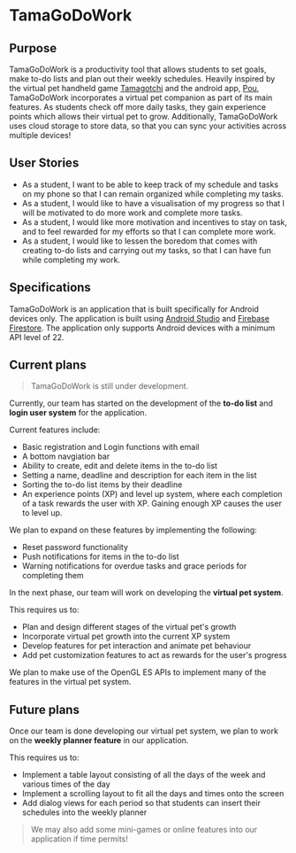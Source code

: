 # TamaGoDoWork

## Purpose 
TamaGoDoWork is a productivity tool that allows students to set goals, make to-do lists and plan out their weekly schedules. 
Heavily inspired by the virtual pet handheld game [Tamagotchi](https://tamagotchi.com/) and the android app, [Pou](http://www.pou.me/), TamaGoDoWork incorporates a virtual pet companion as part of its main features.
As students check off more daily tasks, they gain experience points which allows their virtual pet to grow.
Additionally, TamaGoDoWork uses cloud storage to store data, so that you can sync your activities across multiple devices!

## User Stories
- As a student, I want to be able to keep track of my schedule and tasks on my phone so that I can remain organized while completing my tasks.
- As a student, I would like to have a visualisation of my progress so that I will be motivated to do more work and complete more tasks.
- As a student, I would like more motivation and incentives to stay on task, and to feel rewarded for my efforts so that I can complete more work. 
- As a student, I would like to lessen the boredom that comes with creating to-do lists and carrying out my tasks, so that I can have fun while completing my work. 

## Specifications
TamaGoDoWork is an application that is built specifically for Android devices only. 
The application is built using [Android Studio](https://developer.android.com/studio) and [Firebase Firestore](https://firebase.google.com/docs/firestore).
The application only supports Android devices with a minimum API level of 22. 

## Current plans
> TamaGoDoWork is still under development. 

Currently, our team has started on the development of the **to-do list** and **login user system** for the application.

Current features include:
- Basic registration and Login functions with email
- A bottom navgiation bar
- Ability to create, edit and delete items in the to-do list
- Setting a name, deadline and description for each item in the list
- Sorting the to-do list items by their deadline
- An experience points (XP) and level up system, where each completion of a task rewards the user with XP.
  Gaining enough XP causes the user to level up.
  
We plan to expand on these features by implementing the following:
- Reset password functionality
- Push notifications for items in the to-do list
- Warning notifications for overdue tasks and grace periods for completing them

In the next phase, our team will work on developing the **virtual pet system**. 

This requires us to: 
- Plan and design different stages of the virtual pet's growth
- Incorporate virtual pet growth into the current XP system
- Develop features for pet interaction and animate pet behaviour
- Add pet customization features to act as rewards for the user's progress

We plan to make use of the OpenGL ES APIs to implement many of the features in the virtual pet system.

## Future plans
Once our team is done developing our virtual pet system, we plan to work on the **weekly planner feature** in our application.

This requires us to:
- Implement a table layout consisting of all the days of the week and various times of the day 
- Implement a scrolling layout to fit all the days and times onto the screen 
- Add dialog views for each period so that students can insert their schedules into the weekly planner 
> We may also add some mini-games or online features into our application if time permits! 


